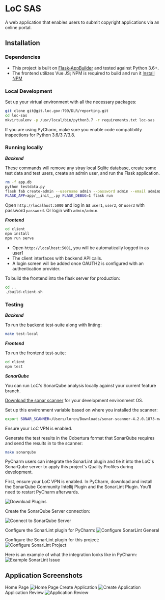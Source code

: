 # LoC SAS

A web application that enables users to submit copyright applications via an online portal.

## Installation

### Dependencies

- This project is built on [Flask-AppBuilder](https://github.com/dpgaspar/Flask-AppBuilder) and tested against Python 3.6+.
- The frontend utilizes Vue JS; NPM is required to build and run it [Install NPM](https://www.npmjs.com/get-npm)

### Local Development

Set up your virtual environment with all the necessary packages:

```bash
git clone git@git.loc.gov:799/DLR/reporting.git
cd loc-sas
mkvirtualenv -p /usr/local/bin/python3.7 -r requirements.txt loc-sas
```

If you are using PyCharm, make sure you enable code compatibility inspections for Python 3.6/3.7/3.8.

### Running locally

***Backend***

These commands will remove any stray local Sqlite database, create some test data and test users, create an admin user, and run the Flask application.

```bash
rm -f app.db
python testdata.py
flask fab create-admin --username admin --password admin --email admin@example.org --firstname admin --lastname user
FLASK_APP=app/__init__.py FLASK_DEBUG=1 flask run
```

Open `http://localhost:5000` and log in as `user1`, `user2`, or `user3` with password `password`. Or login with `admin/admin`.

***Frontend***

```bash
cd client
npm install
npm run serve
```

- Open `http://localhost:5001`, you will be automatically logged in as user1
- The client interfaces with backend API calls.
- A login screen will be added once OAUTH2 is configured with an authentication provider.  

To build the frontend into the flask server for production:

```bash
cd ..
./build-client.sh
```

### Testing

***Backend***

To run the backend test-suite along with linting:

```bash
make test-local
```

***Frontend***

To run the frontend test-suite:

```bash
cd client
npm test
```

***SonarQube***

You can run LoC's SonarQube analysis locally against your current feature branch.

[Download the sonar scanner](https://docs.sonarqube.org/latest/analysis/scan/sonarscanner/) for your development environment OS.

Set up this environment variable based on where you installed the scanner:

```bash
export SONAR_SCANNER=/Users/loren/Downloads/sonar-scanner-4.2.0.1873-macosx/bin/sonar-scanner
```

Ensure your LoC VPN is enabled.

Generate the test results in the Cobertura format that SonarQube requires and send the results in to the scanner:

```bash
make sonarqube
```

PyCharm users can integrate the SonarLint plugin and tie it into the LoC's SonarQube server to apply this project's Quality Profiles during development.

First, ensure your LoC VPN is enabled. In PyCharm, download and install the SonarQube Community Intellij Plugin and the SonarLint Plugin. You'll need to restart PyCharm afterwards.

![Download Plugins](screenshots/download_plugins.png)

Create the SonarQube Server connection:

![Connect to SonarQube Server](screenshots/configure_sonarqube.png)

Configure the SonarLint plugin for PyCharm:
![Configure SonarLint General](screenshots/configure_sonarlint_general.png)

Configure the SonarLint plugin for this project:
![Configure SonarLint Project](screenshots/configure_sonarlint_project.png)

Here is an example of what the integration looks like in PyCharm:
![Example SonarLint Issue](screenshots/example_sonarlint_issue.png)

## Application Screenshots

Home Page
![Home Page](screenshots/loc-copyright-home-page.png)
Create Application
![Create Application](screenshots/loc-copyright-application.png)
Application Review
![Application Review](screenshots/loc-copyright-application-review.png)
